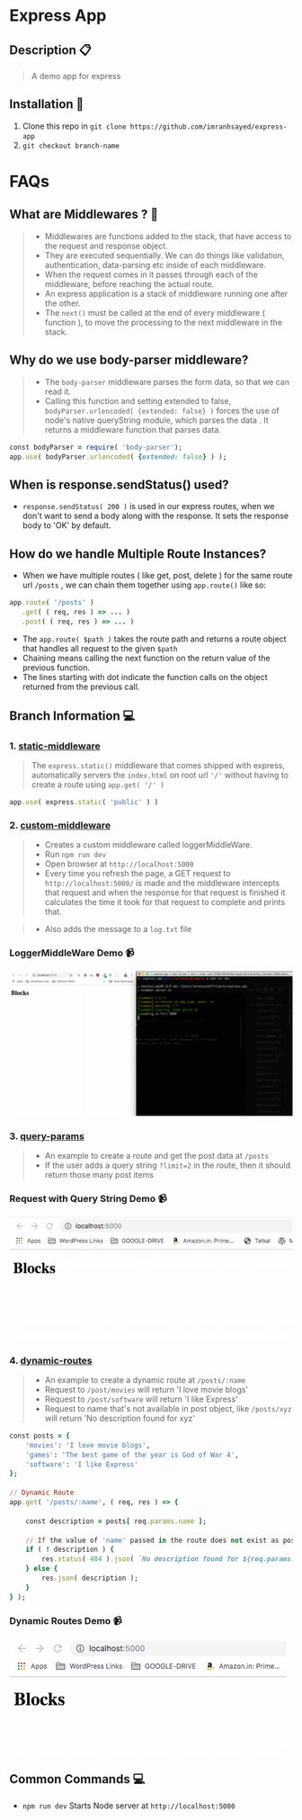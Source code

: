 # Express App

## Description :clipboard:
> A demo app for express

## Installation :wrench:

1. Clone this repo in `git clone https://github.com/imranhsayed/express-app`
2. `git checkout branch-name`

# FAQs

## What are Middlewares ? :vertical_traffic_light:

> * Middlewares are functions added to the stack, that have access to the request and response object.
> * They are executed sequentially. We can do things like validation, authentication, data-parsing etc inside of each middleware.
> * When the request comes in it passes through each of the middleware, before reaching the actual route. 
> * An express application is a stack of middleware running one after the other.
> * The `next()` must be called at the end of every middleware ( function ), to move the processing to the next middleware in the stack.

## Why do we use body-parser middleware?
> * The `body-parser` middleware parses the form data, so that we can read it.
> * Calling this function and setting extended to false, `bodyParser.urlencoded( {extended: false} )`
 forces the use of node's native queryString module, which parses the data . It returns a middleware function that parses data.
 
 ```ruby
 const bodyParser = require( 'body-parser');
 app.use( bodyParser.urlencoded( {extended: false} ) );
 ```
 
## When is response.sendStatus() used?
 
 * `response.sendStatus( 200 )` is used in our express routes, when we don't want to send a body along with the response.
  It sets the response body to 'OK' by default. 
  
## How do we handle Multiple Route Instances?

 * When we have multiple routes ( like get, post, delete ) for the same route url `/posts` , we can chain them together using `app.route()` like so:
 
 ```ruby
 app.route( '/posts' )
    .get( ( req, res ) => ... )
    .post( ( req, res ) => ... )
 
 ```
 
 * The `app.route( $path )` takes the route path and returns a route object that handles all request to the given `$path`
 * Chaining means calling the next function on the return value of the previous function.
 * The lines starting with dot indicate the function calls on the object returned from the previous call.


## Branch Information :computer:

### 1. [static-middleware](https://github.com/imranhsayed/express-app/tree/static-middleware)

> The `express.static()` middleware that comes shipped with express, automatically servers the `index.html` on root url `'/'` without having to 
create a route using `app.get( '/' )` 

```ruby
app.use( express.static( 'public' ) )
```

### 2. [custom-middleware](https://github.com/imranhsayed/express-app/tree/custom-middleware) 
> * Creates a custom middleware called loggerMiddleWare.
> *	Run `npm run dev`
> * Open browser at `http://localhost:5000`
> * Every time you refresh the page, a GET request to `http://localhost:5000/` is made 
and the middleware intercepts that request and when the response for that request is finished
it calculates the time it took for that request to complete and prints that.

> * Also adds the message to a `log.txt` file  
  
### LoggerMiddleWare Demo :video_camera:

![](loggerMiddleWare.gif)

### 3. [query-params](https://github.com/imranhsayed/express-app/tree/query-params)

> * An example to create a route and get the post data at `/posts`
> * If the user adds a query string `?limit=2` in the route, then it should return those many post items

### Request with Query String Demo :video_camera:

![](query-string.gif)

### 4. [dynamic-routes](https://github.com/imranhsayed/express-app/tree/dynamic-routes)

> * An example to create a dynamic route at `/posts/:name`
> * Request to `/post/movies` will return 'I love movie blogs'
> * Request to `/post/software` will return 'I like Express'
> * Request to name that's not available in post object, like `/posts/xyz` will return 'No description found for xyz'

``` ruby
const posts = {
	'movies': 'I love movie blogs',
	'games': 'The best game of the year is God of War 4',
	'software': 'I like Express'
};

// Dynamic Route
app.get( '/posts/:name', ( req, res ) => {

	const description = posts[ req.params.name ];

	// If the value of 'name' passed in the route does not exist as posts property
	if ( ! description ) {
		res.status( 404 ).json( `No description found for ${req.params.name}` );
	} else {
		res.json( description );
	}
} );
```

### Dynamic Routes Demo :video_camera:

![](dynamic-routes.gif)


## Common Commands :computer:

* `npm run dev` Starts Node server at `http://localhost:5000`

